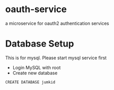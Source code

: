 # oauth-service
a microservice for oauth2 authentication services

# Database Setup 
This is for mysql. Please start mysql service first

- Login MySQL with root
- Create new database 

``` CREATE DATABASE jumkid ```

